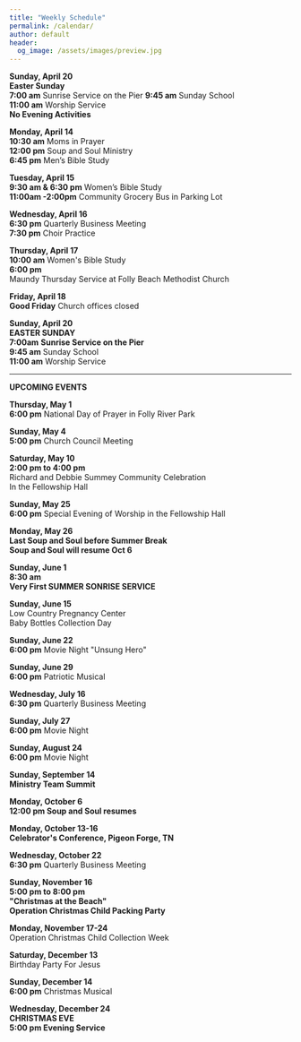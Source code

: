 ```yaml
---
title: "Weekly Schedule"
permalink: /calendar/
author: default
header:
  og_image: /assets/images/preview.jpg
---
```


<!--
**Example Day**
[10:00 am] Two Spaces At The End Of The Line ->
-->
**Sunday, April 20**  
**Easter Sunday**  
**7:00 am** Sunrise Service on the Pier
 **9:45 am** Sunday School  
**11:00 am** Worship Service   
**No Evening Activities**
  
 

**Monday, April 14**  
**10:30 am**  Moms in Prayer  
**12:00 pm**  Soup and Soul Ministry  
 **6:45 pm**  Men’s Bible Study  

**Tuesday, April 15**   
 **9:30 am & 6:30 pm** Women’s Bible Study   
 **11:00am -2:00pm** Community Grocery Bus in Parking Lot
 
**Wednesday, April 16**   
 **6:30 pm** Quarterly Business Meeting  
 **7:30 pm** Choir Practice

**Thursday, April 17**  
**10:00 am** Women's Bible Study   
**6:00 pm**  
Maundy Thursday Service at Folly Beach Methodist Church

**Friday, April 18**  
**Good Friday** Church offices closed
 
**Sunday, April 20   
EASTER SUNDAY**    
**7:00am** **Sunrise Service on the Pier**  
 **9:45 am** Sunday School  
**11:00 am** Worship Service     
<hr>  

  **UPCOMING EVENTS**  

  **Thursday, May 1**  
  **6:00 pm** National Day of Prayer in Folly River Park  

  **Sunday, May 4**  
  **5:00 pm** Church Council Meeting  

  **Saturday, May 10**  
  **2:00 pm to 4:00 pm**  
  Richard and Debbie Summey Community Celebration  
  In the Fellowship Hall  

  **Sunday, May 25**  
  **6:00 pm** Special Evening of Worship in the Fellowship Hall  

  **Monday, May 26**  
  **Last Soup and Soul before Summer Break**  
  **Soup and Soul will resume Oct 6**

  **Sunday, June 1**  
  **8:30 am**  
  **Very First SUMMER SONRISE SERVICE**  

  **Sunday, June 15**  
  Low Country Pregnancy Center  
  Baby Bottles Collection Day


  **Sunday, June 22**  
  **6:00 pm** Movie Night "Unsung Hero"  

  **Sunday, June 29**  
  **6:00 pm**  Patriotic Musical 

  **Wednesday, July 16**  
  **6:30 pm** Quarterly Business Meeting  

  **Sunday, July 27**  
  **6:00 pm** Movie Night  

  **Sunday, August 24**  
  **6:00 pm** Movie Night  

  **Sunday, September 14**  
  **Ministry Team Summit**  

  **Monday, October 6**  
  **12:00 pm Soup and Soul resumes**

  **Monday, October 13-16**  
  **Celebrator's Conference, Pigeon Forge, TN**

  **Wednesday, October 22**  
  **6:30 pm** Quarterly Business Meeting  

  **Sunday, November 16**  
  **5:00 pm to 8:00 pm**  
  **"Christmas at the Beach"**  
  **Operation Christmas Child Packing Party**  

  **Monday, November 17-24**  
  Operation Christmas Child Collection Week  

  **Saturday, December 13**  
  Birthday Party For Jesus  

  **Sunday, December 14**  
  **6:00 pm** Christmas Musical  

  **Wednesday, December 24**  
  **CHRISTMAS EVE**  
  **5:00 pm Evening Service**

    

    



<!--

# Special Events

**Movie Night**
"The Jesus Revolution"
Sunday, June 23 at 6:00 pm
_Free admission, popcorn, and drinks_

![Jesus Revolution](/assets/images/jesus_revolution.png)

-->
